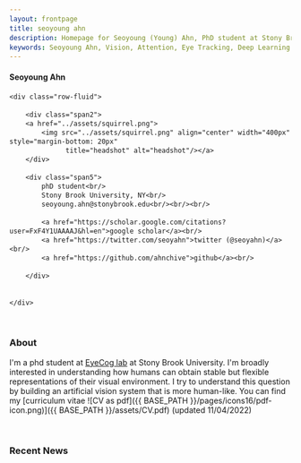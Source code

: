 ```yaml
---
layout: frontpage
title: seoyoung ahn
description: Homepage for Seoyoung (Young) Ahn, PhD student at Stony Brook University 
keywords: Seoyoung Ahn, Vision, Attention, Eye Tracking, Deep Learning
---
```



<div class="container">
<h4><a name="profile"></a>Seoyoung Ahn</h4>

    <div class="row-fluid">
        
        <div class="span2">
        <a href="../assets/squirrel.png">
            <img src="../assets/squirrel.png" align="center" width="400px" style="margin-bottom: 20px"
                  title="headshot" alt="headshot"/></a>    
        </div>
        
        <div class="span5">
            phD student<br/>
            Stony Brook University, NY<br/>
            seoyoung.ahn@stonybrook.edu<br/><br/><br/>

            <a href="https://scholar.google.com/citations?user=FxF4Y1UAAAAJ&hl=en">google scholar</a><br/>
            <a href="https://twitter.com/seoyahn">twitter (@seoyahn)</a><br/>
            <a href="https://github.com/ahnchive">github</a><br/>
            
        </div>


    </div>
</div>

&nbsp;
&nbsp;
### About
I'm a phd student at [EyeCog lab](https://you.stonybrook.edu/zelinsky/who-we-are/) at Stony Brook University. I'm broadly interested in understanding how humans can obtain stable but flexible representations of their visual environment. I try to understand this question by building an artificial vision system that is more human-like. You can find my [curriculum vitae ![CV as pdf]({{ BASE_PATH }}/pages/icons16/pdf-icon.png)]({{ BASE_PATH }}/assets/CV.pdf) (updated 11/04/2022)


&nbsp;
&nbsp;
### Recent News




<!-- <div style="text-align: justify"> I'm broadly interested in understanding how humans can obtain a stable but flexible representation of the visual environment. I try to understand this question by building an artificial vision system that is more human-like! </div>
&nbsp; -->



<!-- <p align="center">
  <img src="{{ BASE_PATH }}/assets/drawing.jpg" align="center" width="500px" style="margin-bottom: 20px; margin-top: 20px"/>
</p>
 -->

<!-- ![main figure]({{ BASE_PATH }}/assets/drawing.jpg){:height="50%" width="50%"; style="float: left" } -->
<!-- ![main figure]({{ BASE_PATH }}/assets/drawing.jpg){:height="100%"} -->

<!-- <br clear="left"/> -->
<!-- <img src="{{ BASE_PATH }}/assets/drawing.jpg" style="margin-bottom: 10px; margin-top: 10px"/> -->






<!-- 
&nbsp;
<div class="navbar">
  <div class="navbar-inner">
      <ul class="nav">
          <li><a href="{{ BASE_PATH }}/assets/CV.pdf">cv</a></li>
          <li><a href="https://github.com/ahnchive">github</a></li>
          <li><a href="https://twitter.com/seoyahn">twitter (@seoyahn)</a></li>
          <li><a href="https://scholar.google.com/citations?user=FxF4Y1UAAAAJ&hl=en">google scholar</a></li>
      </ul>
  </div>
</div> -->



